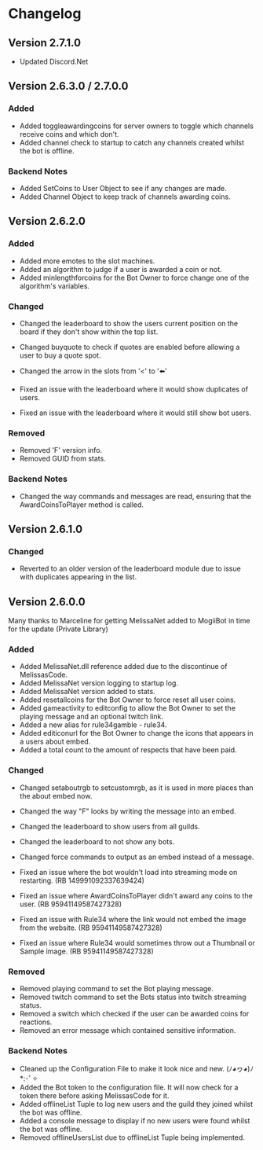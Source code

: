 # Changelog

## Version 2.7.1.0

- Updated Discord.Net


## Version 2.6.3.0 / 2.7.0.0

### Added
- Added toggleawardingcoins for server owners to toggle which channels receive coins and which don't.
- Added channel check to startup to catch any channels created whilst the bot is offline.

### Backend Notes
- Added SetCoins to User Object to see if any changes are made.
- Added Channel Object to keep track of channels awarding coins.


## Version 2.6.2.0

### Added
- Added more emotes to the slot machines.
- Added an algorithm to judge if a user is awarded a coin or not.
- Added minlengthforcoins for the Bot Owner to force change one of the algorithm's variables.

### Changed
- Changed the leaderboard to show the users current position on the board if they don't show within the top list.
- Changed buyquote to check if quotes are enabled before allowing a user to buy a quote spot.
- Changed the arrow in the slots from '<' to ':arrow_left:'

- Fixed an issue with the leaderboard where it would show duplicates of users.
- Fixed an issue with the leaderboard where it would still show bot users.

### Removed
- Removed 'F' version info.
- Removed GUID from stats.

### Backend Notes
- Changed the way commands and messages are read, ensuring that the AwardCoinsToPlayer method is called.


## Version 2.6.1.0

### Changed
- Reverted to an older version of the leaderboard module due to issue with duplicates appearing in the list.


## Version 2.6.0.0
Many thanks to Marceline for getting MelissaNet added to MogiiBot in time for the update (Private Library)

### Added
- Added MelissaNet.dll reference added due to the discontinue of MelissasCode.
- Added MelissaNet version logging to startup log.
- Added MelissaNet version added to stats.
- Added resetallcoins for the Bot Owner to force reset all user coins.
- Added gameactivity to editconfig to allow the Bot Owner to set the playing message and an optional twitch link.
- Added a new alias for rule34gamble - rule34.
- Added editiconurl for the Bot Owner to change the icons that appears in a users about embed.
- Added a total count to the amount of respects that have been paid.

### Changed
- Changed setaboutrgb to setcustomrgb, as it is used in more places than the about embed now.
- Changed the way "F" looks by writing the message into an embed.
- Changed the leaderboard to show users from all guilds.
- Changed the leaderboard to not show any bots.
- Changed force commands to output as an embed instead of a message.

- Fixed an issue where the bot wouldn't load into streaming mode on restarting. (RB 149991092337639424)
- Fixed an issue where AwardCoinsToPlayer didn't award any coins to the user. (RB 95941149587427328)
- Fixed an issue with Rule34 where the link would not embed the image from the website. (RB 95941149587427328)
- Fixed an issue where Rule34 would sometimes throw out a Thumbnail or Sample image. (RB 95941149587427328)

### Removed
- Removed playing command to set the Bot playing message.
- Removed twitch command to set the Bots status into twitch streaming status.
- Removed a switch which checked if the user can be awarded coins for reactions.
- Removed an error message which contained sensitive information.

### Backend Notes
- Cleaned up the Configuration File to make it look nice and new. (ﾉ◕ヮ◕)ﾉ*:･ﾟ✧
- Added the Bot token to the configuration file. It will now check for a token there before asking MelissasCode for it.
- Added offlineList Tuple to log new users and the guild they joined whilst the bot was offline.
- Added a console message to display if no new users were found whilst the bot was offline.
- Removed offlineUsersList due to offlineList Tuple being implemented.